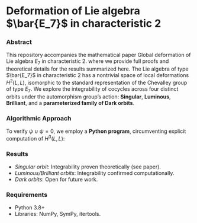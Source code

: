 # Deformation of Lie algebra $\bar{E_7}$ in characteristic 2
### Abstract
This repository accompanies the mathematical paper Global deformation of Lie algebra $E_7$ in characteristic 2. where we provide full proofs and theoretical details for the results summarized here. The Lie algebra of type $\bar{E_7}$ in characteristic 2 has a nontrivial space of local deformations $H^2(L,L)$, isomorphic to the standard representation of the Chevalley group of type $E_7$. We explore the integrability of cocycles across four distinct orbits under the automorphism group’s action: **Singular**, **Luminous**, **Brilliant**, and a **parameterized family of Dark orbits**.
​
### Algorithmic Approach
To verify $\psi \cup \psi=0$, we employ a **Python program**, circumventing explicit computation of $H^{3}(L,L)$:

### Results
- *Singular orbit*: Integrability proven theoretically (see paper).
- *Luminous/Brilliant orbits*:  Integrability confirmed computationally.
- *Dark orbits*: Open for future work.
### Requirements
- Python 3.8+
- Libraries: NumPy, SymPy, itertools.
